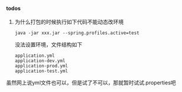 #### todos
1. 为什么打包的时候执行如下代码不能动态改环境
    ```
    java -jar xxx.jar --spring.profiles.active=test
    ```
    没法设置环境，文件结构如下
    ```
    application.yml
    application-dev.yml
    application-prod.yml
    application-test.yml
    ```
虽然网上说yml文件也可以，但是试了不可以，那就暂时试试.properties吧
   